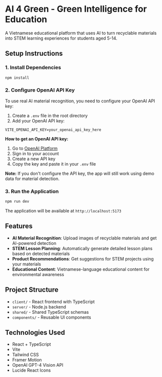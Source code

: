 # AI 4 Green - Green Intelligence for Education

A Vietnamese educational platform that uses AI to turn recyclable materials into STEM learning experiences for students aged 5-14.

## Setup Instructions

### 1. Install Dependencies
```bash
npm install
```

### 2. Configure OpenAI API Key

To use real AI material recognition, you need to configure your OpenAI API key:

1. Create a `.env` file in the root directory
2. Add your OpenAI API key:
```env
VITE_OPENAI_API_KEY=your_openai_api_key_here
```

**How to get an OpenAI API key:**
1. Go to [OpenAI Platform](https://platform.openai.com/api-keys)
2. Sign in to your account
3. Create a new API key
4. Copy the key and paste it in your `.env` file

**Note:** If you don't configure the API key, the app will still work using demo data for material detection.

### 3. Run the Application
```bash
npm run dev
```

The application will be available at `http://localhost:5173`

## Features

- **AI Material Recognition**: Upload images of recyclable materials and get AI-powered detection
- **STEM Lesson Planning**: Automatically generate detailed lesson plans based on detected materials
- **Product Recommendations**: Get suggestions for STEM projects using your materials
- **Educational Content**: Vietnamese-language educational content for environmental awareness

## Project Structure

- `client/` - React frontend with TypeScript
- `server/` - Node.js backend
- `shared/` - Shared TypeScript schemas
- `components/` - Reusable UI components

## Technologies Used

- React + TypeScript
- Vite
- Tailwind CSS
- Framer Motion
- OpenAI GPT-4 Vision API
- Lucide React Icons 
